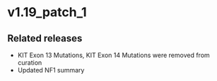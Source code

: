 # v1.19_patch_1

## Related releases
- KIT Exon 13 Mutations, KIT Exon 14 Mutations were removed from curation
- Updated NF1 summary